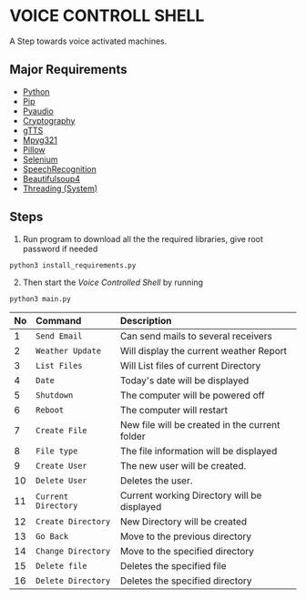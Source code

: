 # VOICE CONTROLL SHELL
A Step towards voice activated machines.

## Major Requirements
- [Python](https://www.python.org/)
- [Pip](https://pip.pypa.io/en/stable/installing/)
- [Pyaudio](https://pypi.org/project/PyAudio/)
- [Cryptography](https://pypi.org/project/cryptography/)
- [gTTS](https://pypi.org/project/gTTS/)
- [Mpyg321](https://pypi.org/project/mpyg321/) 
- [Pillow](https://pypi.org/project/Pillow/)
- [Selenium](https://pypi.org/project/selenium/) 
- [SpeechRecognition](https://pypi.org/project/SpeechRecognition/)
- [Beautifulsoup4](https://pypi.org/project/beautifulsoup4/)
- [Threading (System)](https://docs.python.org/3/library/threading.html)

## Steps
1) Run program to download all the the required libraries, give root password if needed
```
python3 install_requirements.py
```
2) Then start the *Voice Controlled Shell* by running 
```
python3 main.py
```

| No | Command | Description |
| :--- | :--- | :--- |
| 1  | `Send Email` | Can send mails to several receivers |
| 2  | `Weather Update` | Will display the current weather Report |
| 3  | `List Files` | Will List files of current Directory |
| 4  | `Date` | Today's date will be displayed |
| 5  | `Shutdown` | The computer will be powered off |
| 6  | `Reboot` | The computer will restart |
| 7  | `Create File` | New file will be created in the current folder |
| 8  | `File type` | The file information will be displayed |
| 9  | `Create User` | The new user will be created. |
| 10 | `Delete User` | Deletes the user. |
| 11 | `Current Directory` | Current working Directory will be displayed |
| 12 | `Create Directory` | New Directory will be created |
| 13 | `Go Back` | Move to the previous directory |
| 14 | `Change Directory` | Move to the specified directory |
| 15 | `Delete file` | Deletes the specified file |
| 16 | `Delete Directory` | Deletes the specified directory |